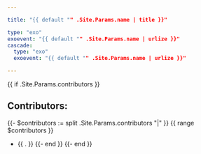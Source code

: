 ```yaml
---

title: "{{ default "" .Site.Params.name | title }}"

type: "exo"
exoevent: "{{ default "" .Site.Params.name | urlize }}"
cascade:
  type: "exo"
  exoevent: "{{ default "" .Site.Params.name | urlize }}"

---
```

{{ if .Site.Params.contributors }}
## Contributors:
{{- $contributors := split .Site.Params.contributors "|" }}
{{ range $contributors }}
  - {{ . }}
{{- end }}
{{- end }}

